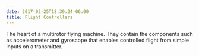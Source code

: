 ```yaml
---
date: 2017-02-25T18:39:24-06:00
title: Flight Controllers
---
```


The heart of a multirotor flying machine. They contain the components such as accelerometer and gyroscope that enables controlled flight from simple inputs on a transmitter.
